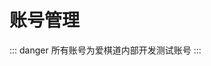 # 账号管理

::: danger
所有账号为爱棋道内部开发测试账号
:::
<!-- ## 爱棋道家长中心

- 账号:249162590@qq.com
- 密码:xl40676070

## 爱棋道启蒙小程序

- 正式版本
    - 账号:1706874565@qq.com
    - 密码:iqidao111111
- 商用测试版本
    - 账号:1731347761@qq.com
    - 密码:iqidao123

## 图片上传地址

- 阿里云oss(类cdn)服务管理
    - 网址:[http://www.net.cn/](http://www.net.cn/)
    - 账号:ywszmj678@126.com
    - 密码:1940yws815
     -->